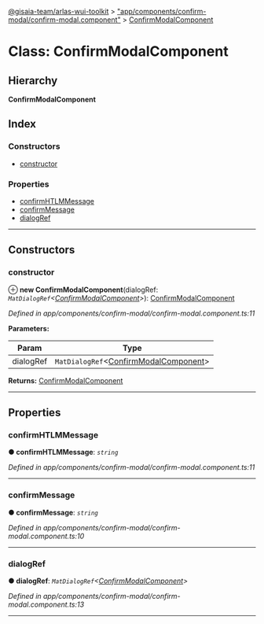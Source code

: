 [@gisaia-team/arlas-wui-toolkit](../README.md) > ["app/components/confirm-modal/confirm-modal.component"](../modules/_app_components_confirm_modal_confirm_modal_component_.md) > [ConfirmModalComponent](../classes/_app_components_confirm_modal_confirm_modal_component_.confirmmodalcomponent.md)

# Class: ConfirmModalComponent

## Hierarchy

**ConfirmModalComponent**

## Index

### Constructors

* [constructor](_app_components_confirm_modal_confirm_modal_component_.confirmmodalcomponent.md#constructor)

### Properties

* [confirmHTLMMessage](_app_components_confirm_modal_confirm_modal_component_.confirmmodalcomponent.md#confirmhtlmmessage)
* [confirmMessage](_app_components_confirm_modal_confirm_modal_component_.confirmmodalcomponent.md#confirmmessage)
* [dialogRef](_app_components_confirm_modal_confirm_modal_component_.confirmmodalcomponent.md#dialogref)

---

## Constructors

<a id="constructor"></a>

###  constructor

⊕ **new ConfirmModalComponent**(dialogRef: *`MatDialogRef`<[ConfirmModalComponent](_app_components_confirm_modal_confirm_modal_component_.confirmmodalcomponent.md)>*): [ConfirmModalComponent](_app_components_confirm_modal_confirm_modal_component_.confirmmodalcomponent.md)

*Defined in app/components/confirm-modal/confirm-modal.component.ts:11*

**Parameters:**

| Param | Type |
| ------ | ------ |
| dialogRef | `MatDialogRef`<[ConfirmModalComponent](_app_components_confirm_modal_confirm_modal_component_.confirmmodalcomponent.md)> |

**Returns:** [ConfirmModalComponent](_app_components_confirm_modal_confirm_modal_component_.confirmmodalcomponent.md)

___

## Properties

<a id="confirmhtlmmessage"></a>

###  confirmHTLMMessage

**● confirmHTLMMessage**: *`string`*

*Defined in app/components/confirm-modal/confirm-modal.component.ts:11*

___
<a id="confirmmessage"></a>

###  confirmMessage

**● confirmMessage**: *`string`*

*Defined in app/components/confirm-modal/confirm-modal.component.ts:10*

___
<a id="dialogref"></a>

###  dialogRef

**● dialogRef**: *`MatDialogRef`<[ConfirmModalComponent](_app_components_confirm_modal_confirm_modal_component_.confirmmodalcomponent.md)>*

*Defined in app/components/confirm-modal/confirm-modal.component.ts:13*

___

